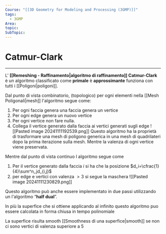 ```yaml
---
Course: "[[3D Geometry for Modeling and Processing (3GMP)]]"
tags:
  - 3GMP
Area: 
topic: 
SubTopic: 
---
```


# Catmur-Clark
---
L' __[[Remeshing - Raffinamento|algoritmo di raffinamento]] Catmur-Clark__ è un algoritmo classificato come __primale__ è __approssimante__ funziona con tutti i  [[Poligoni|poligoni]].


Dal punto di vista combinatorio, (topologico) per ogni elementi nella [[Mesh Poligonali|mesh]] l'algoritmo segue come:
1. Per ogni faccia genera una faccia genera un vertice
2. Per ogni edge genera un  nuovo vertice
3. Per ogni vertice non fare nulla.
4. Collega il vertice generato dalla faccia ai vertici generati sugli edge
![[Pasted image 20241111192539.png]]
Questo algoritmo ha la proprietà di trasformare una mesh di poligono generica in una mesh di quadrilateri dopo la prima iterazione sulla mesh. Mentre la valenza di ogni vertice viene preservata. 


Mentre dal punto di vista continuo l algoritmo segue come 
1. Per il vertice generato  dalla faccia $i$ si ha che la posizione $d_i=\cfrac{1}{4}\sum^n_jd_{i,j}$
2. per edge e vertici con valenza $>3$  si  segue la maschera ![[Pasted image 20241111230829.png]]


Questo algoritmo può anche essere implementato in due passi utilizzando un l'algoritmo “__half dual__”.

In più la superfice che si ottiene applicando al infinito questo algoritmo puo essere calcolata in forma chiusa in tempo polinomiale

La superfice risulta smooth [[Smoothness di una superfice|smooth]] se non ci sono vertici di valenza superiore a $5$

